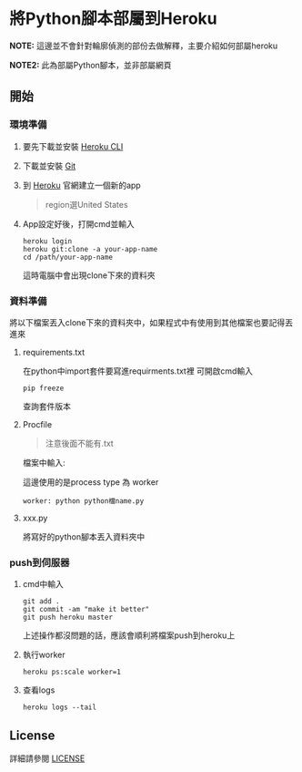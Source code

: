 # 將Python腳本部屬到Heroku

**NOTE:** 這邊並不會針對輪廓偵測的部份去做解釋，主要介紹如何部屬heroku

**NOTE2:** 此為部屬Python腳本，並非部屬網頁
<h2>開始</h2>
<h3>環境準備</h3>

1. 要先下載並安裝 [Heroku CLI][1]

2. 下載並安裝 [Git][2]

[1]: https://devcenter.heroku.com/articles/heroku-cli
[2]: https://git-scm.com/downloads

3. 到 [Heroku][3] 官網建立一個新的app

    >region選United States

[3]: https://www.heroku.com/

4. App設定好後，打開cmd並輸入

    ```
    heroku login
    heroku git:clone -a your-app-name
    cd /path/your-app-name
    ```
    
   這時電腦中會出現clone下來的資料夾
   
<h3>資料準備</h3>

將以下檔案丟入clone下來的資料夾中，如果程式中有使用到其他檔案也要記得丟進來

1. requirements.txt

   在python中import套件要寫進requirments.txt裡
   可開啟cmd輸入
   
    ```
    pip freeze
    ```
    
   查詢套件版本
   
2. Procfile

   >注意後面不能有.txt
   
   檔案中輸入<process type>: <command>
    
   這邊使用的是process type 為 worker
   
    ```
    worker: python python檔name.py
    ```
    
3. xxx.py

   將寫好的python腳本丟入資料夾中
   
<h3>push到伺服器</h3>

1. cmd中輸入

    ```
    git add .
    git commit -am "make it better"
    git push heroku master
    ```
    
    上述操作都沒問題的話，應該會順利將檔案push到heroku上
    
2. 執行worker
    
    ```
    heroku ps:scale worker=1
    ```
    
3. 查看logs

    ```
    heroku logs --tail
    ```
    
<h2>License</h2>

   詳細請參閱 [LICENSE][4]

[4]: https://github.com/b0543028/get-field-contour/blob/master/LICENSE
